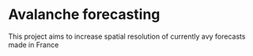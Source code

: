 # Avalanche forecasting
This project aims to increase spatial resolution of currently avy forecasts made in France
